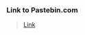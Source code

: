 [  this is a comment. ]::

<link href="styles.css" rel="stylesheet"></link>

### Link to Pastebin.com

>[Link](https://pastebin.com/EXg4RUbg)


